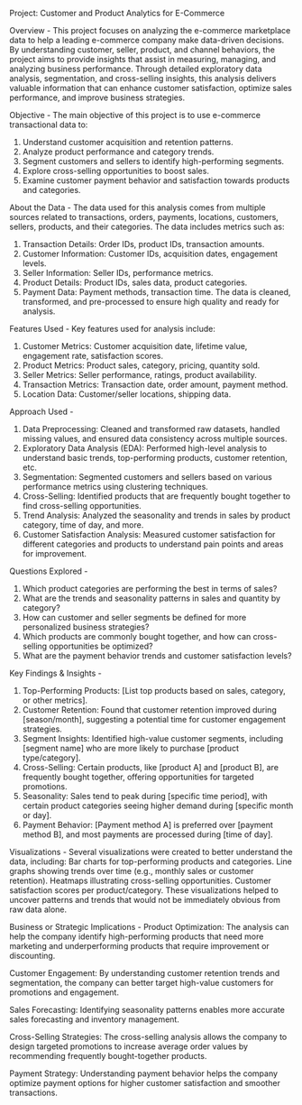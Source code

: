 Project: Customer and Product Analytics for E-Commerce

Overview - This project focuses on analyzing the e-commerce marketplace data to help a leading e-commerce company make data-driven decisions. By understanding customer, seller, product, and channel behaviors, the project aims to provide insights that assist in measuring, managing, and analyzing business performance. Through detailed exploratory data analysis, segmentation, and cross-selling insights, this analysis delivers valuable information that can enhance customer satisfaction, optimize sales performance, and improve business strategies.

Objective - The main objective of this project is to use e-commerce transactional data to:
1. Understand customer acquisition and retention patterns.
2. Analyze product performance and category trends.
3. Segment customers and sellers to identify high-performing segments.
4. Explore cross-selling opportunities to boost sales.
5. Examine customer payment behavior and satisfaction towards products and categories.

About the Data - 
The data used for this analysis comes from multiple sources related to transactions, orders, payments, locations, customers, sellers, products, and their categories. The data includes metrics such as:
1. Transaction Details: Order IDs, product IDs, transaction amounts.
2. Customer Information: Customer IDs, acquisition dates, engagement levels.
3. Seller Information: Seller IDs, performance metrics.
4. Product Details: Product IDs, sales data, product categories.
5. Payment Data: Payment methods, transaction time.
The data is cleaned, transformed, and pre-processed to ensure high quality and ready for analysis.

Features Used - Key features used for analysis include:
1. Customer Metrics: Customer acquisition date, lifetime value, engagement rate, satisfaction scores.
2. Product Metrics: Product sales, category, pricing, quantity sold.
3. Seller Metrics: Seller performance, ratings, product availability.
4. Transaction Metrics: Transaction date, order amount, payment method.
5. Location Data: Customer/seller locations, shipping data.

Approach Used - 
1. Data Preprocessing: Cleaned and transformed raw datasets, handled missing values, and ensured data consistency across multiple sources.
2. Exploratory Data Analysis (EDA): Performed high-level analysis to understand basic trends, top-performing products, customer retention, etc.
3. Segmentation: Segmented customers and sellers based on various performance metrics using clustering techniques.
4. Cross-Selling: Identified products that are frequently bought together to find cross-selling opportunities.
5. Trend Analysis: Analyzed the seasonality and trends in sales by product category, time of day, and more.
6. Customer Satisfaction Analysis: Measured customer satisfaction for different categories and products to understand pain points and areas for improvement.

Questions Explored - 
1. Which product categories are performing the best in terms of sales?
2. What are the trends and seasonality patterns in sales and quantity by category?
3. How can customer and seller segments be defined for more personalized business strategies?
4. Which products are commonly bought together, and how can cross-selling opportunities be optimized?
5. What are the payment behavior trends and customer satisfaction levels?

Key Findings & Insights - 
1. Top-Performing Products: [List top products based on sales, category, or other metrics].
2. Customer Retention: Found that customer retention improved during [season/month], suggesting a potential time for customer engagement strategies.
3. Segment Insights: Identified high-value customer segments, including [segment name] who are more likely to purchase [product type/category].
4. Cross-Selling: Certain products, like [product A] and [product B], are frequently bought together, offering opportunities for targeted promotions.
5. Seasonality: Sales tend to peak during [specific time period], with certain product categories seeing higher demand during [specific month or day].
6. Payment Behavior: [Payment method A] is preferred over [payment method B], and most payments are processed during [time of day].

Visualizations - Several visualizations were created to better understand the data, including:
Bar charts for top-performing products and categories.
Line graphs showing trends over time (e.g., monthly sales or customer retention).
Heatmaps illustrating cross-selling opportunities.
Customer satisfaction scores per product/category.
These visualizations helped to uncover patterns and trends that would not be immediately obvious from raw data alone.

Business or Strategic Implications - 
Product Optimization: The analysis can help the company identify high-performing products that need more marketing and underperforming products that require improvement or discounting.

Customer Engagement: By understanding customer retention trends and segmentation, the company can better target high-value customers for promotions and engagement.

Sales Forecasting: Identifying seasonality patterns enables more accurate sales forecasting and inventory management.

Cross-Selling Strategies: The cross-selling analysis allows the company to design targeted promotions to increase average order values by recommending frequently bought-together products.

Payment Strategy: Understanding payment behavior helps the company optimize payment options for higher customer satisfaction and smoother transactions.
